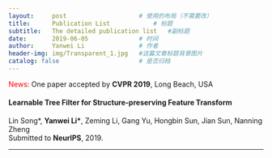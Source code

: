 ```yaml
---
layout:     post   				    # 使用的布局（不需要改）
title:      Publication List	        # 标题 
subtitle:   The detailed publication list   #副标题
date:       2019-06-05 				# 时间
author:     Yanwei Li				# 作者
header-img: img/Transparent_1.jpg 	#这篇文章标题背景图片
catalog: false 						# 是否归档
---
```


<span style="color:red"> News:</span> One paper accepted by **CVPR 2019**, Long Beach, USA  

#### Learnable Tree Filter for Structure-preserving Feature Transform  
Lin Song\*, **Yanwei Li\***, Zeming Li, Gang Yu, Hongbin Sun, Jian Sun, Nanning Zheng  
Submitted to **NeurIPS**, 2019.   
<hr>